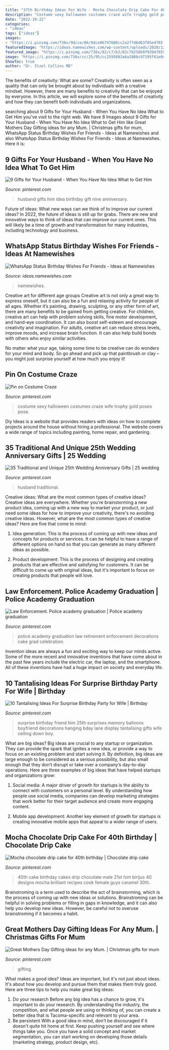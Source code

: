 ```yaml
---
title: "37th Birthday Ideas For Wife - Mocha Chocolate Drip Cake For 40th Birthday"
description: "Costume sexy halloween costumes craze wife trophy gold poses pose"
date: "2022-10-22"
categories:
- "ideas"
tags: ["ideas"]
images:
- "https://i.pinimg.com/736x/9d/ce/06/9dce06747688cc2a277d6d63f85e4785.jpg"
featuredImage: "https://ideas.namewishes.com/wp-content/uploads/2020/12/Featured-Image-4.png"
featured_image: "https://i.pinimg.com/736x/82/c7/b2/82c7b258b9f93947655c99778e414e46--male-birthday-cakes-th-birthday.jpg"
image: "https://i.pinimg.com/736x/cc/25/95/cc2595083a6a2088c97195f61e0cc3b3.jpg"
ShowToc: true
author: "Dr. Itzel Collins MD"
---
```



The benefits of creativity: What are some?
Creativity is often seen as a quality that can only be brought about by individuals with a creative mindset. However, there are many benefits to creativity that can be enjoyed by everyone. In this article, we will explore some of the benefits of creativity and how they can benefit both individuals and organizations.

	

		
searching about 9 Gifts for Your Husband - When You Have No Idea What to Get Him you've visit to the right web. We have 8 Images about 9 Gifts for Your Husband - When You Have No Idea What to Get Him like Great Mothers Day Gifting ideas for any Mum. | Christmas gifts for mum, WhatsApp Status Birthday Wishes For Friends - Ideas at Namewishes and also WhatsApp Status Birthday Wishes For Friends - Ideas at Namewishes. Here it is:
		
    
## 9 Gifts For Your Husband - When You Have No Idea What To Get Him

<img loading=lazy src="https://i.pinimg.com/736x/f7/c3/ee/f7c3eeb504f3327d29fd9049acad650d.jpg" onerror="this.onerror=null;this.src='https://tse4.mm.bing.net/th?id=OIP.cDX7Fwuoo3jThuw6XBlSEQHaLH&amp;pid=15.1';" alt="9 Gifts for Your Husband - When You Have No Idea What to Get Him">

_Source: pinterest.com_

>husband gifts him idea birthday gift nine anniversary. 

	

Future of ideas: What new ways can we think of to improve our current ideas?
In 2022, the future of ideas is still up for grabs. There are new and innovative ways to think of ideas that can improve our current ones. This will likely be a time of growth and transformation for many industries, including technology and business.

    
## WhatsApp Status Birthday Wishes For Friends - Ideas At Namewishes

<img loading=lazy src="https://ideas.namewishes.com/wp-content/uploads/2020/12/Featured-Image-4.png" onerror="this.onerror=null;this.src='https://tse3.mm.bing.net/th?id=OIP.zAOcmwsphY1PDRJCf5W_sQHaKG&amp;pid=15.1';" alt="WhatsApp Status Birthday Wishes For Friends - Ideas at Namewishes">

_Source: ideas.namewishes.com_

>namewishes. 

	

Creative art for different age groups
Creative art is not only a great way to express oneself, but it can also be a fun and relaxing activity for people of all ages. Whether it’s painting, drawing, sculpting, or any other form of art, there are many benefits to be gained from getting creative.
For children, creative art can help with problem solving skills, fine motor development, and hand-eye coordination. It can also boost self-esteem and encourage creativity and imagination. For adults, creative art can reduce stress levels, improve moods, and increase brain function. It can also help build bonds with others who enjoy similar activities.

No matter what your age, taking some time to be creative can do wonders for your mind and body. So go ahead and pick up that paintbrush or clay – you might just surprise yourself at how much you enjoy it!

    
## Pin On Costume Craze

<img loading=lazy src="https://i.pinimg.com/736x/d6/fc/06/d6fc06cbfede4be57f545db90af17746--costume-craze-party-costumes.jpg" onerror="this.onerror=null;this.src='https://tse2.mm.bing.net/th?id=OIP.xoUZE2xQq_Zvs6dat9qeuQHaJ3&amp;pid=15.1';" alt="Pin on Costume Craze">

_Source: pinterest.com_

>costume sexy halloween costumes craze wife trophy gold poses pose. 

	

Diy Ideas is a website that provides readers with ideas on how to complete projects around the house without hiring a professional. The website covers a wide range of topics including painting, home repair, and gardening. 

    
## 35 Traditional And Unique 25th Wedding Anniversary Gifts | 25 Wedding

<img loading=lazy src="https://i.pinimg.com/736x/2c/f0/11/2cf0113b4ece10a8adaedb7491fe4782.jpg" onerror="this.onerror=null;this.src='https://tse4.mm.bing.net/th?id=OIP.1Fe3hAsJ4Y3gD6KDaOgxiwHaJ3&amp;pid=15.1';" alt="35 Traditional and Unique 25th Wedding Anniversary Gifts | 25 wedding">

_Source: pinterest.com_

>husband traditional. 

	

Creative ideas: What are the most common types of creative ideas?
Creative ideas are everywhere. Whether you're brainstorming a new product idea, coming up with a new way to market your product, or just need some ideas for how to improve your creativity, there's no avoiding creative ideas. However, what are the most common types of creative ideas? Here are five that come to mind: 
1. Idea generation: This is the process of coming up with new ideas and concepts for products or services. It can be helpful to have a range of different options on hand so that you can generate as many different ideas as possible.

2. Product development: This is the process of designing and creating products that are effective and satisfying for customers. It can be difficult to come up with original ideas, but it's important to focus on creating products that people will love.


    
## Law Enforcement. Police Academy Graduation | Police Academy Graduation

<img loading=lazy src="https://i.pinimg.com/736x/68/34/87/683487bca2a16491952ed7147705d19f--police-academy-party-police-party.jpg" onerror="this.onerror=null;this.src='https://tse3.mm.bing.net/th?id=OIP.kfBjPcuBIZAMx3H5TXHXEQHaNJ&amp;pid=15.1';" alt="Law Enforcement. Police academy graduation | Police academy graduation">

_Source: pinterest.com_

>police academy graduation law retirement enforcement decorations cake grad celebration. 

	

Invention ideas are always a fun and exciting way to keep our minds active. Some of the more recent and innovative inventions that have come about in the past few years include the electric car, the laptop, and the smartphone. All of these inventions have had a huge impact on society and everyday life.

    
## 10 Tantalising Ideas For Surprise Birthday Party For Wife | Birthday

<img loading=lazy src="https://i.pinimg.com/736x/9d/ce/06/9dce06747688cc2a277d6d63f85e4785.jpg" onerror="this.onerror=null;this.src='https://tse1.mm.bing.net/th?id=OIP.RNsBKhyM8XBhecQJLvnT2gHaLG&amp;pid=15.1';" alt="10 Tantalising Ideas For Surprise Birthday Party for Wife | Birthday">

_Source: pinterest.com_

>surprise birthday friend him 25th surprises memory balloons boyfriend decorations hanging bday lane display tantalising gifts wife ceiling down boy. 

	

What are big ideas?
Big ideas are crucial to any startup or organization. They can provide the spark that ignites a new idea, or provide a way to focus on an existing problem and start solving it. By definition, big ideas are large enough to be considered as a serious possibility, but also small enough that they don’t disrupt or take over a company’s day-to-day operations. Here are three examples of big ideas that have helped startups and organizations grow:
1. Social media: A major driver of growth for startups is the ability to connect with customers on a personal level. By understanding how people use social media, companies can develop marketing strategies that work better for their target audience and create more engaging content.

2. Mobile app development: Another key element of growth for startups is creating innovative mobile apps that appeal to a wider range of users.

    
## Mocha Chocolate Drip Cake For 40th Birthday | Chocolate Drip Cake

<img loading=lazy src="https://i.pinimg.com/736x/82/c7/b2/82c7b258b9f93947655c99778e414e46--male-birthday-cakes-th-birthday.jpg" onerror="this.onerror=null;this.src='https://tse2.mm.bing.net/th?id=OIP.bzKlzow8b6CtpBzaNqzwKwHaJ3&amp;pid=15.1';" alt="Mocha chocolate drip cake for 40th birthday | Chocolate drip cake">

_Source: pinterest.com_

>40th cake birthday cakes drip chocolate male 21st him birijus 40 designs mocha brilliant recipes cook female guys caramel 30th. 

	

Brainstroming is a term used to describe the act of brainstorming, which is the process of coming up with new ideas or solutions. Brainstroming can be helpful in solving problems or filling in gaps in knowledge, and it can also help you develop new ideas. However, be careful not to overuse brainstroming if it becomes a habit.

    
## Great Mothers Day Gifting Ideas For Any Mum. | Christmas Gifts For Mum

<img loading=lazy src="https://i.pinimg.com/736x/cc/25/95/cc2595083a6a2088c97195f61e0cc3b3.jpg" onerror="this.onerror=null;this.src='https://tse3.mm.bing.net/th?id=OIP.gB26gehQEiAs1FqZgWP-DAHaLH&amp;pid=15.1';" alt="Great Mothers Day Gifting ideas for any Mum. | Christmas gifts for mum">

_Source: pinterest.com_

>gifting. 

	

What makes a good idea?
Ideas are important, but it's not just about ideas. It's about how you develop and pursue them that makes them truly good. Here are three tips to help you make great big ideas:
1. Do your research 
Before any big idea has a chance to grow, it's important to do your research. By understanding the industry, the competition, and what people are using or thinking of, you can create a better idea that is Tacoma-specific and relevant to your area. 
2. Be persistent 
With a good idea in mind, don't be discouraged if it doesn't quite hit home at first. Keep pushing yourself and see where things take you. Once you have a solid concept and market segmentation, you can start working on developing those details (marketing strategy, product design, etc). 

